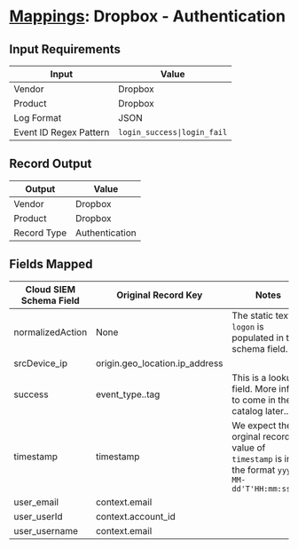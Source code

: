 # [Mappings](README.md): Dropbox - Authentication

## Input Requirements

|Input|Value|
|-----|-----|
|Vendor|Dropbox|
|Product|Dropbox|
|Log Format|JSON|
|Event ID Regex Pattern|`login_success\|login_fail`|

## Record Output

|Output|Value|
|------|-----|
|Vendor|Dropbox|
|Product|Dropbox|
|Record Type|Authentication|

## Fields Mapped

|Cloud SIEM Schema Field|Original Record Key|Notes|
|-----------------------|-------------------|-----|
|normalizedAction|None|The static text `logon` is populated in this schema field.|
|srcDevice_ip|origin.geo_location.ip_address||
|success|event_type..tag|This is a lookup field. More info to come in the catalog later...|
|timestamp|timestamp|We expect the orginal record value of `timestamp` is in the format `yyyy-MM-dd'T'HH:mm:ss'Z'`|
|user_email|context.email||
|user_userId|context.account_id||
|user_username|context.email||


